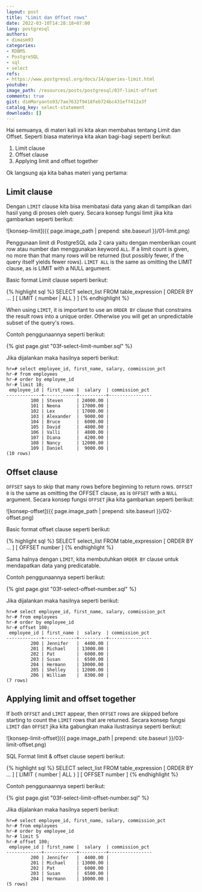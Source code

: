 ```yaml
---
layout: post
title: "Limit dan Offset rows"
date: 2022-03-10T14:28:18+07:00
lang: postgresql
authors:
- dimasm93
categories:
- RDBMS
- PostgreSQL
- sql
- select
refs: 
- https://www.postgresql.org/docs/14/queries-limit.html
youtube: 
image_path: /resources/posts/postgresql/03f-limit-offset
comments: true
gist: dimMaryanto93/7ae7632f9418feb724bc431eff412a3f
catalog_key: select-statement
downloads: []
---
```


Hai semuanya, di materi kali ini kita akan membahas tentang Limit dan Offset. Seperti biasa materinya kita akan bagi-bagi seperti berikut:

1. Limit clause
2. Offset clause
3. Applying limit and offset together

Ok langsung aja kita bahas materi yang pertama:

## Limit clause

Dengan `LIMIT` clause kita bisa membatasi data yang akan di tampilkan dari hasil yang di proses oleh query. Secara konsep fungsi limit jika kita gambarkan seperti berikut:

![konsep-limit]({{ page.image_path | prepend: site.baseurl }}/01-limit.png)

Penggunaan limit di PostgreSQL ada 2 cara yaitu dengan memberikan count row atau number dan menggunakan keyword `ALL`. If a limit count is given, no more than that many rows will be returned (but possibly fewer, if the query itself yields fewer rows). `LIMIT ALL` is the same as omitting the LIMIT clause, as is LIMIT with a NULL argument.

Basic format Limit clause seperti berikut:

{% highlight sql %}
SELECT select_list
FROM table_expression
[ ORDER BY ... ]
[ LIMIT { number | ALL } ]
{% endhighlight %}

When using `LIMIT`, it is important to use an `ORDER BY` clause that constrains the result rows into a unique order. Otherwise you will get an unpredictable subset of the query's rows.

Contoh penggunaannya seperti berikut:

{% gist page.gist "03f-select-limit-number.sql" %}

Jika dijalankan maka hasilnya seperti berikut:

```postgresql-console
hr=# select employee_id, first_name, salary, commission_pct
hr-# from employees
hr-# order by employee_id
hr-# limit 10;
 employee_id | first_name |  salary  | commission_pct
-------------+------------+----------+----------------
         100 | Steven     | 24000.00 |
         101 | Neena      | 17000.00 |
         102 | Lex        | 17000.00 |
         103 | Alexander  |  9000.00 |
         104 | Bruce      |  6000.00 |
         105 | David      |  4800.00 |
         106 | Valli      |  4800.00 |
         107 | Diana      |  4200.00 |
         108 | Nancy      | 12000.00 |
         109 | Daniel     |  9000.00 |
(10 rows)
```

## Offset clause

`OFFSET` says to skip that many rows before beginning to return rows. `OFFSET 0` is the same as omitting the OFFSET clause, as is `OFFSET` with a `NULL` argument. Secara konsep fungsi `OFFSET` jika kita gambarkan seperti berikut:

![konsep-offset]({{ page.image_path | prepend: site.baseurl }}/02-offset.png)

Basic format offset clause seperti berikut:

{% highlight sql %}
SELECT select_list
FROM table_expression
[ ORDER BY ... ]
[ OFFSET number ]
{% endhighlight %}

Sama halnya dengan `LIMIT`, kita membutuhkan `ORDER BY` clause untuk mendapatkan data yang predicatable.

Contoh penggunaannya seperti berikut:

{% gist page.gist "03f-select-offset-number.sql" %}

Jika dijalankan maka hasilnya seperti berikut:

```postgresql-console
hr=# select employee_id, first_name, salary, commission_pct
hr-# from employees
hr-# order by employee_id
hr-# offset 100;
 employee_id | first_name |  salary  | commission_pct
-------------+------------+----------+----------------
         200 | Jennifer   |  4400.00 |
         201 | Michael    | 13000.00 |
         202 | Pat        |  6000.00 |
         203 | Susan      |  6500.00 |
         204 | Hermann    | 10000.00 |
         205 | Shelley    | 12000.00 |
         206 | William    |  8300.00 |
(7 rows)
```

## Applying limit and offset together

If both `OFFSET` and `LIMIT` appear, then `OFFSET` rows are skipped before starting to count the `LIMIT` rows that are returned. Secara konsep fungsi `LIMIT` dan `OFFSET` jika kita gabungkan maka ilustrasinya seperti berikut:

![konsep-limit-offset]({{ page.image_path | prepend: site.baseurl }}/03-limit-offset.png)

SQL Format limit & offset clause seperti berikut:

{% highlight sql %}
SELECT select_list
FROM table_expression
[ ORDER BY ... ]
[ LIMIT { number | ALL } ] 
[ OFFSET number ]
{% endhighlight %}

Contoh penggunaannya seperti berikut:

{% gist page.gist "03f-select-limit-offset-number.sql" %}

Jika dijalankan maka hasilnya seperti berikut:

```postgresql-console
hr=# select employee_id, first_name, salary, commission_pct
hr-# from employees
hr-# order by employee_id
hr-# limit 5
hr-# offset 100;
 employee_id | first_name |  salary  | commission_pct
-------------+------------+----------+----------------
         200 | Jennifer   |  4400.00 |
         201 | Michael    | 13000.00 |
         202 | Pat        |  6000.00 |
         203 | Susan      |  6500.00 |
         204 | Hermann    | 10000.00 |
(5 rows)
```